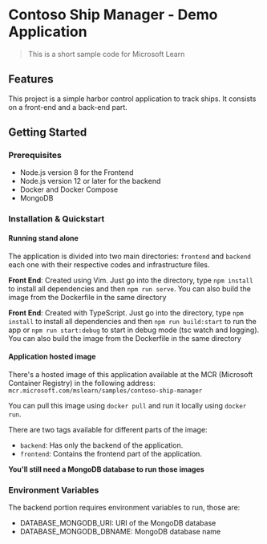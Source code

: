 # Contoso Ship Manager - Demo Application

> This is a short sample code for Microsoft Learn

## Features

This project is a simple harbor control application to track ships. It consists on a front-end and a back-end part.

## Getting Started

### Prerequisites

- Node.js version 8 for the Frontend
- Node.js version 12 or later for the backend
- Docker and Docker Compose
- MongoDB

### Installation & Quickstart

#### Running stand alone

The application is divided into two main directories: `frontend` and `backend` each one with their respective codes and infrastructure files.

__Front End__: Created using Vim. Just go into the directory, type `npm install` to install all dependencies and then `npm run serve`. You can also build the image from the Dockerfile in the same directory

__Front End__: Created with TypeScript. Just go into the directory, type `npm install` to install all dependencies and then `npm run build:start` to run the app or `npm run start:debug` to start in debug mode (tsc watch and logging). You can also build the image from the Dockerfile in the same directory

#### Application hosted image

There's a hosted image of this application available at the MCR (Microsoft Container Registry) in the following address: `mcr.microsoft.com/mslearn/samples/contoso-ship-manager`

You can pull this image using `docker pull` and run it locally using `docker run`.

There are two tags available for different parts of the image:

- `backend`: Has only the backend of the application.
- `frontend`: Contains the frontend part of the application.

__You'll still need a MongoDB database to run those images__

### Environment Variables

The backend portion requires environment variables to run, those are:

- DATABASE_MONGODB_URI: URI of the MongoDB database
- DATABASE_MONGODB_DBNAME: MongoDB database name
